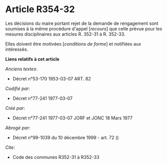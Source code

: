 # Article R354-32

Les décisions du maire portant rejet de la demande de rengagement sont soumises à la même procédure d'appel [*recours*] que
celle prévue pour les mesures disciplinaires aux articles R. 352-31 à R. 352-33.

Elles doivent être motivées [*conditions de forme*] et notifiées aux intéressés.

**Liens relatifs à cet article**

_Anciens textes_:

  - Décret n°53-170 1953-03-07 ART. 82

_Codifié par_:

  - Décret n°77-241 1977-03-07

_Créé par_:

  - Décret n°77-241 1977-03-07 JORF et JONC 18 Mars 1977

_Abrogé par_:

  - Décret n°99-1039 du 10 décembre 1999 - art. 72 ()

_Cite_:

  - Code des communes R352-31 à R352-33
